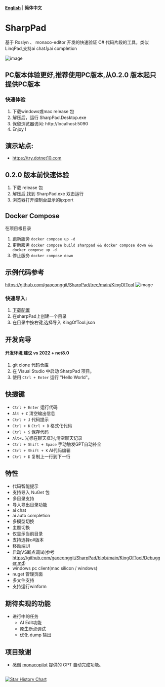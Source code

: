 **[English](README_EN.md)** | **简体中文**

# SharpPad
基于 Roslyn 、 monaco-editor 开发的快速验证 C# 代码片段的工具。类似 LinqPad,支持ai chat与ai completion

![image](https://github.com/user-attachments/assets/019f4b60-4d17-4629-aca1-1cddac5b15e1)

## PC版本体验更好,推荐使用PC版本,从0.2.0 版本起只提供PC版本
 ### 快速体验
   1. 下载windows或mac release 包
   2. 解压后，运行 SharpPad.Desktop.exe
   3. 保留浏览器访问: http://localhost:5090
   4. Enjoy !

## 演示站点:

 - https://try.dotnet10.com
## 0.2.0 版本前快速体验
1. 下载 release 包
2. 解压后,找到 SharpPad.exe 双击运行
3. 浏览器打开控制台显示的ip:port

## Docker Compose
  在项目根目录
   1. 跑新服务 `docker compose up -d`
   2. 更新服务 `docker compose build sharppad && docker compose down && docker compose up -d `
   3. 停止服务 `docker compose down`
   

## 示例代码参考
  https://github.com/gaoconggit/SharpPad/tree/main/KingOfTool
 ![image](https://github.com/user-attachments/assets/6df73f74-5f14-4f98-8842-3828b35e4580)
 ### 快速导入:
   1. [下载配置](https://github.com/gaoconggit/SharpPad/blob/main/KingOfTool/KingOfTool.json)
   2. 在sharpPad上创建一个目录
   3. 在目录中按右键,选择导入 KingOfTool.json
   
## 开发向导
 #### 开发环境 建议 vs 2022 + net8.0
1. git clone 代码仓库
2. 在 Visual Studio 中启动 SharpPad 项目。
3. 使用 `Ctrl + Enter` 运行 "Hello World"。

## 快捷键

- `Ctrl + Enter` 运行代码
- `Alt + C` 清空输出信息
- `Ctrl + J` 代码提示
- `Ctrl + K` `Ctrl + D` 格式化代码
- `Ctrl + S` 保存代码
- `Alt+L` 光标在聊天框时,清空聊天记录
- `Ctrl + Shift + Space` 手动触发GPT自动补全
- `Ctrl + Shift + K` AI代码编辑
- `Ctrl + D` 复制上一行到下一行

## 特性

- 代码智能提示
- 支持导入 NuGet 包
- 多目录支持
- 导入导出目录功能
- ai chat
- ai auto completion
- 多模型切换
- 主题切换
- 仅显示当前目录
- 支持选择c#版本
- 移动端UI
- 启动VS断点调试(参考 https://github.com/gaoconggit/SharpPad/blob/main/KingOfTool/Debugger.md)
- windows pc client(mac silicon / windows)
- nuget 管理页面
- 多文件支持
- 支持运行winform

## 期待实现的功能

- 进行中的任务
  - AI Edit功能
  - 原生断点调试
  - 优化 dump 输出
    
  

## 项目致谢

 - 感谢 [monacopilot](https://github.com/arshad-yaseen/monacopilot) 提供的 GPT 自动完成功能。

##
[![Star History Chart](https://api.star-history.com/svg?repos=gaoconggit/SharpPad&type=Date)](https://star-history.com/#gaoconggit/SharpPad&Date)
















